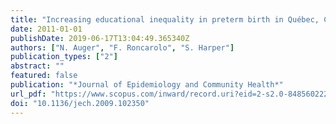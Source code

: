 ```yaml
---
title: "Increasing educational inequality in preterm birth in Québec, Canada, 1981-2006"
date: 2011-01-01
publishDate: 2019-06-17T13:04:49.365340Z
authors: ["N. Auger", "F. Roncarolo", "S. Harper"]
publication_types: ["2"]
abstract: ""
featured: false
publication: "*Journal of Epidemiology and Community Health*"
url_pdf: "https://www.scopus.com/inward/record.uri?eid=2-s2.0-84856022267&doi=10.1136%2fjech.2009.102350&partnerID=40&md5=d1d7da49b6c69051e4c02fe5234b1f45"
doi: "10.1136/jech.2009.102350"
---
```


